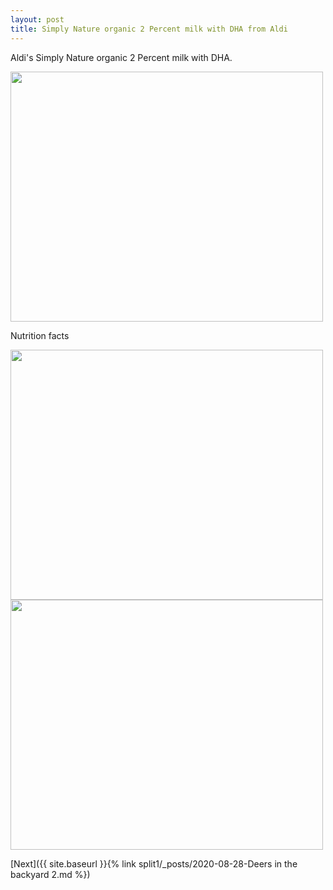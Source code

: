 ```yaml
---
layout: post
title: Simply Nature organic 2 Percent milk with DHA from Aldi
---
```


Aldi's Simply Nature organic 2 Percent milk with DHA.

<img src="{{ site.baseurl }}/images/Simplay Nature organic 2 Percent milk with DHA 1.jpg" class="responsive" width="500" height="400" />

Nutrition facts

<img src="{{ site.baseurl }}/images/Simplay Nature organic 2 Percent milk with DHA 2.jpg" class="responsive" width="500" height="400" />

<img src="{{ site.baseurl }}/images/Simplay Nature organic 2 Percent milk with DHA 3.jpg" class="responsive" width="500" height="400" />

[Next]({{ site.baseurl }}{% link split1/_posts/2020-08-28-Deers in the backyard 2.md %})
